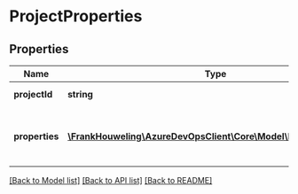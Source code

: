 # ProjectProperties

## Properties
Name | Type | Description | Notes
------------ | ------------- | ------------- | -------------
**projectId** | **string** | The team project Id | [optional] 
**properties** | [**\FrankHouweling\AzureDevOpsClient\Core\Model\ProjectProperty[]**](ProjectProperty.md) | The collection of team project properties | [optional] 

[[Back to Model list]](../README.md#documentation-for-models) [[Back to API list]](../README.md#documentation-for-api-endpoints) [[Back to README]](../README.md)


